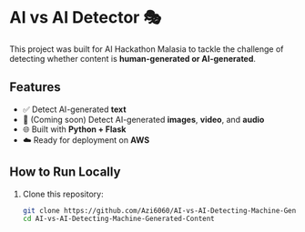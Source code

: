 # AI vs AI Detector 🎭

This project was built for AI Hackathon Malasia to tackle the challenge of detecting whether content is **human-generated or AI-generated**.  

## Features
- ✅ Detect AI-generated **text**
- 🚧 (Coming soon) Detect AI-generated **images**, **video**, and **audio**
- 🌐 Built with **Python + Flask**
- ☁️ Ready for deployment on **AWS**

## How to Run Locally
1. Clone this repository:
   ```bash
   git clone https://github.com/Azi6060/AI-vs-AI-Detecting-Machine-Generated-Content
   cd AI-vs-AI-Detecting-Machine-Generated-Content
